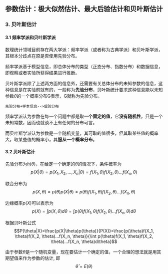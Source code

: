 ## 参数估计：极大似然估计、最大后验估计和贝叶斯估计

### 3. 贝叶斯估计

#### 3.1 频率学派和贝叶斯学派
数理统计领域目前存在两大学派：频率学派（或者称为古典学派）和贝叶斯学派，其根本分歧点在原是否使用先验分布。

频率学派基于模型信息，即总体分布的类型（正态分布、指数分布）和数据信息，即观察或者实验所获得结果进行推断。

贝叶斯学派除了上述两方面的信息外，还需要有关总体分布的未知参数的信息，这种信息是在实验前就有的，一般称为**先验分布**，贝叶斯统计要求这种信息能以未知参数$\theta$的一个概率分布G表示，G就称为先验分布。

    先验分布+样本信息-->后验分布

频率学派认为参数在每一个问题中都是取**一个固定的值**，它**没有随机性**，只是一个未知常数，因而也就谈不上有任何的分布可言。

而贝叶斯学派认为参数是一个随机变量，其可取的值很多，但其取某些值的概率大，取某些值的概率小，其**服从一个概率分布**。

#### 3.2 贝叶斯估计

先验分布为$h(\theta)$，在给定一个确定的$\theta$的情况下，条件概率为
$$p(X|\theta)=p(X_1, X_2, ..., X_n|\theta)=f(X_1, \theta)f(X_2, \theta)...f(X_n, \theta)$$

联合分布为
$$p(X, \theta)=p(\theta)p(X|\theta)=p(\theta)f(X_1, \theta)f(X_2, \theta)...f(X_n, \theta)$$

边缘概率$p(X)$可以表示为
$$p(X)=\int p(X, \theta)d\theta=\int p(\theta)f(X_1, \theta)f(X_2, \theta)...f(X_n, \theta)d\theta$$

根据贝叶斯公式
$$P(\theta|X)=\frac{p(X|\theta)p(\theta)}{P(X)}=\frac{p(\theta)f(X_1, \theta)f(X_2, \theta)...f(X_n, \theta)}{\int p(\theta)f(X_1, \theta)f(X_2, \theta)...f(X_n, \theta)d\theta}$$

由于参数$\theta$是一个随机变量，现在要估计一个确定的值，一个合理的想法就是用其期望值来作为参数的估计, 即
$$\hat{\theta}=E(\theta)$$